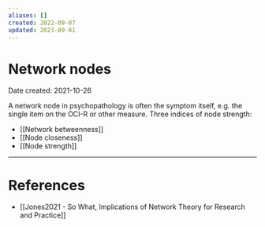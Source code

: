```yaml
---
aliases: []
created: 2022-09-07
updated: 2023-09-01
---
```


# Network nodes
Date created: 2021-10-26

A network node in psychopathology is often the symptom itself, e.g. the single item on the OCI-R or other measure. Three indices of node strength:

- [[Network betweenness]]
- [[Node closeness]]
- [[Node strength]]


---
# References
* [[Jones2021 - So What, Implications of Network Theory for Research and Practice]]